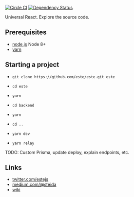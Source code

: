 [![Circle CI](https://img.shields.io/circleci/project/este/este/master.svg)](https://circleci.com/gh/este/este)
[![Dependency Status](https://david-dm.org/este/este.svg)](https://david-dm.org/este/este)

Universal React. Explore the source code.

## Prerequisites

* [node.js](http://nodejs.org/) Node 8+
* [yarn](https://yarnpkg.com/)

## Starting a project

* `git clone https://github.com/este/este.git este`
* `cd este`
* `yarn`
* `cd backend`
* `yarn`
* `cd ..`
* `yarn dev`

* `yarn relay`

TODO: Custom Prisma, update deploy, explain endpoints, etc.

## Links

* [twitter.com/estejs](https://twitter.com/estejs)
* [medium.com/@steida](https://medium.com/@steida/)
* [wiki](https://github.com/este/este/wiki)
